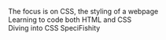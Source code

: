 The focus is on CSS, the styling of a webpage<br>
Learning to code both HTML and CSS<br>
Diving into CSS SpeciFishity
